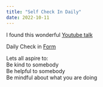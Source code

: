 ```yaml
---
title: "Self Check In Daily"
date: 2022-10-11
---  
```


I found this wonderful 
[Youtube talk](https://www.youtube.com/watch?v=pxBQLFLei70)

Daily Check in [Form](https://forms.gle/BRA4EH2sMoZdLPgE8)

Lets all aspire to:  
Be kind to somebody  
Be helpful to somebody  
Be mindful about what you are doing
